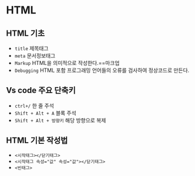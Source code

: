 # HTML
## HTML 기초
* `title` 제목태그
* `meta` 문서정보태그
* `Markup` HTML을 의미적으로 작성한다.==마크업
* `Debugging` HTML 포함 프로그래밍 언어들의 오류를 검사하여 정상코드로 만든다.
## Vs code 주요 단축키
* `ctrl+/` 한 줄 주석
* `Shift + Alt + A` 블록 주석
* `Shift + Alt + 방향키` 해당 방향으로 복제
## HTML 기본 작성법
* `<시작태그></닫기태그>`
* `<시작태그 속성="값" 속성="값"></닫기태그>`
* `<빈태그>`
